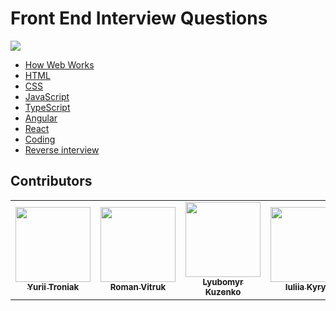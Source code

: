 # Front End Interview Questions

<img src="./images/developer.gif">

- [How Web Works](./How_Web_Works/README.md)
- [HTML](./HTML/README.md)
- [CSS](./CSS/README.md)
- [JavaScript](./JavaScript/README.md)
- [TypeScript](./TypeScript/README.md)
- [Angular](./Angular/README.md)
- [React](./React/README.md)
- [Coding](./Coding/README.MD)
- [Reverse interview](./Reverse_interview/README.MD)

## Contributors

<table>
  <tr>
    <td align="center">
      <a href="https://github.com/tronya">
        <img src="https://avatars3.githubusercontent.com/u/3746828?s=460&v=4" width="120px;"/>
        <br/><sub><b>Yurii Troniak</b></sub>
      </a>
    </td>
    <td align="center">
      <a href="https://github.com/vitrukroman">
        <img src="https://avatars2.githubusercontent.com/u/5555889?s=460&v=4" width="120px;"/>
        <br/><sub><b>Roman Vitruk</b></sub>
      </a>
    </td>
    <td align="center">
      <a href="https://github.com/lubkoKuzenko">
        <img src="https://avatars2.githubusercontent.com/u/6137495?s=460&u=e388fc590910d9499538b57efdce6d7847ef9218&v=4" width="120px;"/>
        <br/><sub><b>Lyubomyr Kuzenko</b></sub>
      </a>
    </td>
    <td align="center">
      <a href="https://github.com/jullienfall">
        <img src="https://avatars.githubusercontent.com/u/32792317?s=460&u=151c93e32ca3dc6ed5cd22fae6097d392f039daf&v=4" width="120px;"/>
        <br/><sub><b>Iuliia Kyryk</b></sub>
      </a>
    </td>
  </tr>
</table>
